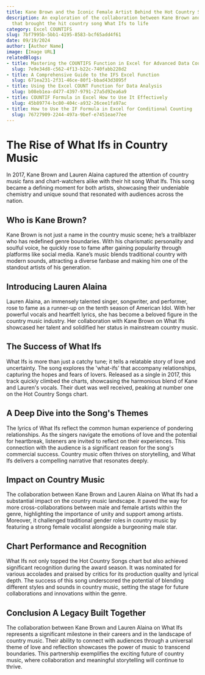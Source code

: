 ```yaml
---
title: Kane Brown and the Iconic Female Artist Behind the Hot Country Song What Ifs
description: An exploration of the collaboration between Kane Brown and Lauren Alaina
  that brought the hit country song What Ifs to life
category: Excel COUNTIFS
slug: 7bf7995b-5bb1-4195-8583-bcf65add4f61
date: 09/19/2024
author: [Author Name]
image: [Image URL]
relatedBlogs:
- title: Mastering the COUNTIFS Function in Excel for Advanced Data Counting
  slug: 7e9e34d8-c562-4f13-b22c-740fabb228d2
- title: A Comprehensive Guide to the IFS Excel Function
  slug: 671ea231-2f31-46ce-80f1-bbad43d3895f
- title: Using the Excel COUNT Function for Data Analysis
  slug: b08eb1ea-d477-4397-9791-27a5d92ea6a9
- title: COUNTIF Formula in Excel How to Use It Effectively
  slug: 45b89774-bc80-404c-a932-26cee1fa97ac
- title: How to Use the IF Formula in Excel for Conditional Counting
  slug: 76727909-2244-497a-9bef-e7451eae77ee
---
```


# The Rise of What Ifs in Country Music

In 2017, Kane Brown and Lauren Alaina captured the attention of country music fans and chart-watchers alike with their hit song What Ifs. This song became a defining moment for both artists, showcasing their undeniable chemistry and unique sound that resonated with audiences across the nation.

## Who is Kane Brown?

Kane Brown is not just a name in the country music scene; he’s a trailblazer who has redefined genre boundaries. With his charismatic personality and soulful voice, he quickly rose to fame after gaining popularity through platforms like social media. Kane’s music blends traditional country with modern sounds, attracting a diverse fanbase and making him one of the standout artists of his generation.

## Introducing Lauren Alaina

Lauren Alaina, an immensely talented singer, songwriter, and performer, rose to fame as a runner-up on the tenth season of American Idol. With her powerful vocals and heartfelt lyrics, she has become a beloved figure in the country music industry. Her collaboration with Kane Brown on What Ifs showcased her talent and solidified her status in mainstream country music.

## The Success of What Ifs

What Ifs is more than just a catchy tune; it tells a relatable story of love and uncertainty. The song explores the 'what-ifs' that accompany relationships, capturing the hopes and fears of lovers. Released as a single in 2017, this track quickly climbed the charts, showcasing the harmonious blend of Kane and Lauren's vocals. Their duet was well received, peaking at number one on the Hot Country Songs chart.

## A Deep Dive into the Song's Themes

The lyrics of What Ifs reflect the common human experience of pondering relationships. As the singers navigate the emotions of love and the potential for heartbreak, listeners are invited to reflect on their experiences. This connection with the audience is a significant reason for the song's commercial success. Country music often thrives on storytelling, and What Ifs delivers a compelling narrative that resonates deeply.

## Impact on Country Music

The collaboration between Kane Brown and Lauren Alaina on What Ifs had a substantial impact on the country music landscape. It paved the way for more cross-collaborations between male and female artists within the genre, highlighting the importance of unity and support among artists. Moreover, it challenged traditional gender roles in country music by featuring a strong female vocalist alongside a burgeoning male star.

## Chart Performance and Recognition

What Ifs not only topped the Hot Country Songs chart but also achieved significant recognition during the award season. It was nominated for various accolades and praised by critics for its production quality and lyrical depth. The success of this song underscored the potential of blending different styles and sounds in country music, setting the stage for future collaborations and innovations within the genre.

## Conclusion A Legacy Built Together

The collaboration between Kane Brown and Lauren Alaina on What Ifs represents a significant milestone in their careers and in the landscape of country music. Their ability to connect with audiences through a universal theme of love and reflection showcases the power of music to transcend boundaries. This partnership exemplifies the exciting future of country music, where collaboration and meaningful storytelling will continue to thrive.